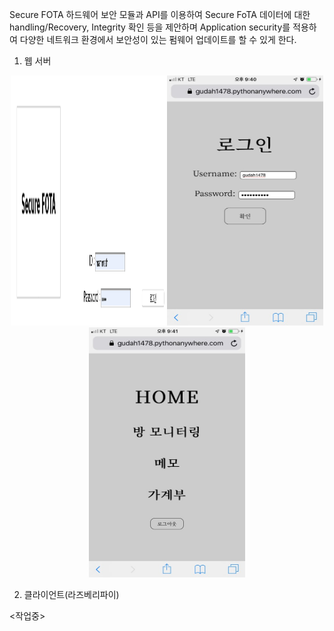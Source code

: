 Secure FOTA
하드웨어 보안 모듈과 API를 이용하여 Secure FoTA
데이터에 대한 handling/Recovery, Integrity 확인 등을 제안하며 Application security를 적용하여 다양한 네트워크 환경에서 보안성이 있는 펌웨어 업데이트를 할 수 있게 한다. 

1. 웹 서버

<p align="center"><img src="https://github.com/CSID-DGU/2019-1-CECD2-MAMMOTH-2/blob/master/images/login.png" width="250" height="400"><img src="https://github.com/dgu-pmos/secretary_mo/blob/master/images/login2_cap.jpeg" width="250" height="400"><img src="https://github.com/dgu-pmos/secretary_mo/blob/master/images/main_cap.jpeg" width="250" height="400"></p>





2. 클라이언트(라즈베리파이)

<작업중>
